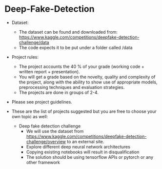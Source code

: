 # Deep-Fake-Detection

- Dataset:

  - The dataset can be found and downloaded from: https://www.kaggle.com/competitions/deepfake-detection-challenge/data
  - The code expects it to be put under a folder called /data

- Project rules:

  - The project accounts the 40 % of your grade (working code + written report + presentation).
  - You will get a grade based on the novelty, quality and complexity of the project, along with the ability to show use of appropriate models, preprocessing techniques and evaluation strategies.
  - The projects are done in groups of 2-4.

- Please see project guidelines.

- These are the list of projects suggested but you are free to choose your own topic as well:
  - Deep fake detection challenge
    - We will use the dataset from https://www.kaggle.com/competitions/deepfake-detection-challenge/overview to an external site.
    - Explore different deep neural network architectures
    - Copying existing notebooks will result in disqualification
    - The solution should be using tensorflow APIs or pytorch or any other framework
